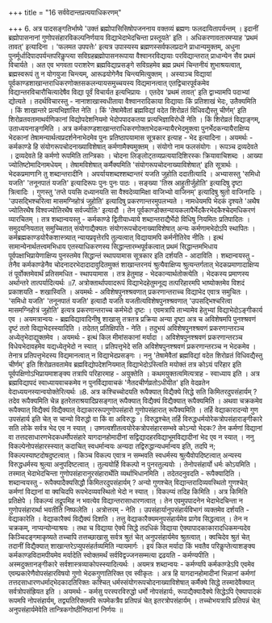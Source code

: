 +++
title = "16 सर्ववेदान्तप्रत्ययाधिकरणम्"

+++
6. अत्र पादसङ्गतिर्भाष्ये 'उक्तं ब्रह्मोपासिसिषोपजननाय वक्तव्यं ब्रह्मणः फलदायितापर्यन्तम् । इदानीं ब्रह्मोपासनानां गुणोपसंहारविकल्पनिर्णयाय विद्याभेदाभेदचिन्ता प्रस्तूयते' इति । अधिकरणावतारमप्याह 'प्रथमं तावत्' इत्यादिना । 'फलमत उपपत्तेः' इत्यत्र उपास्यस्य ब्रह्मणस्सर्वफलप्रदाने प्राधान्यमुक्तम्, अधुना पुनर्मूर्धादिपादपर्यन्तपरिकॢप्त्या सविग्रहब्रह्मोपासनरूपाया वैश्वानरविद्यायाः परविद्यान्तरात् प्राधान्येन सैव प्रथमं विचार्यते । अत एव भगवता पराशरेण ब्रह्मविद्याप्रसङ्गे सविग्रहमेव ब्रह्म प्रथमं चिन्तनीयं शुभाश्रयत्वात्, ब्रह्मस्वरूपं तु न योगयुजा चिन्त्यम्, आरूढयोगेनैव चिन्त्यमित्युक्तम् । अस्याञ्च विद्यायां पूर्वकाण्डशाखान्तराधिकरणोक्तसकलन्यायसमुच्चयस्य विद्यमानत्वात् एतद्विचारपूर्वकमेव विद्यान्तरविचारौचित्यादेषैव विद्या पूर्वं विचार्यत इत्यभिप्रायः । एतदेव 'प्रथमं तावत्' इति द्वाभ्यामपि पदाभ्यां द्योत्यते । तदर्थविचारस्तु - नानाशाखास्वधीताया वैश्वानरादिकाया विद्यायाः किं प्रतिशाखं भेदः, उतैक्यमिति । किं शाखान्तरे प्रत्यभिज्ञास्ति नेति । किं 'तेषामेवैतां ब्रह्मविद्यां वदेत शिरोव्रतं विधिवद्यैस्तु चीर्णम्' इति शिरोव्रतवतामाथर्वणिकानां विद्योपदेशनियमो भेदोपपादकतया प्रत्यभिज्ञाविरोधी नेति । किं शिरोव्रतं विद्याङ्गम्, उताध्ययनाङ्गमिति । अत्र कर्मकाण्डशाखान्तराधिकरणोक्ताभेदकन्यायैरभेदमुक्त्वा पुनर्भेदकन्यायैराक्षिप्य भेदकानां तेषामन्यार्थत्वप्रदर्शनेनाभेदमेव पुनः प्रतिष्ठापयामास सूत्रकार इत्याह - भेद इत्यादिना । अयमर्थः - कर्मकाण्डे हि संयोगरूपचोदनाख्याविशेषात् कर्मणामैक्यमुक्तम् । संयोगो नाम फलसंयोगः । रूपञ्च द्रव्यदेवते । द्रव्यदेवते हि कर्मणो रूपमिति तान्त्रिकाः । चोदना लिङ्लोट्तव्यप्रत्ययादिशिरस्कः क्रियावाचिशब्दः । आख्या ज्योतिष्टोमादिनामधेयम् । तेषामविशेषात् कर्मैक्यमिति 'संयोगरूपचोदनाख्याविशेषात्' इति सूत्रार्थः । भेदकप्रमाणानि तु शब्दान्तरादीनि । अपर्यायशब्दश्शब्दान्तरं यजति जुहोति ददातीत्यादि । अभ्यासस्तु 'समिधो यजति' 'तनूनपातं यजति' इत्यादिरूपः पुनः पुनः पाठः । सङ्ख्या 'तिस्र आहुतीर्जुहोति' इत्यादिषु दृष्टा त्रित्वादिः । गुणस्तु 'तप्ते पयसि दध्यानयति सा वैश्वदेव्यामिक्षा वाजिभ्यो वाजिनम्' इत्यादिषु श्रुतो वाजिनादिः । 'उपसद्भिश्चरित्वा मासमग्निहोत्रं जुहोति' इत्यादिषु प्रकरणान्तरमुपलभ्यते । नामधेयमपि भेदकं दृश्यते 'अथैष ज्योतिरथैष विश्वज्योतिरथैष सर्वज्योतिः' इत्यादौ । तेन पूर्वकाण्डोक्तन्यायकलापैर्भेदकैरभेदकैश्चेदमधिकरणं व्यारचितम् । तत्र शब्दान्वयस्तु - कर्मकाण्डे द्वितीयाध्याये शब्दान्तराद्यैर्भेदो विधिषु नियमितः प्रतिपादितः । समुदयनियतात् समुच्चितात् संयोगाद्यैक्यतः संयोगरूपचोदनाख्याविशेषात् अन्यः कर्मणामभेदोऽपि स्थापितः । कर्मब्रह्मकाण्डयोरैकशास्त्र्यात् न्यायप्रवृत्तेरपि तुल्यत्वात् विद्यायामपि कर्मनीतिरेव नीतिः । इत्थं सामान्येनार्थतत्त्वमभिधाय एतस्याधिकरणस्य सिद्धान्तारम्भपूर्वकत्वात् प्रथमं सिद्धान्तमभिधाय पूर्वपक्षाभिप्रायेणाक्षिप्य पुनस्तमेव सिद्धान्तं स्थापयामास सूत्रकार इति दर्शयति - आदाविति । शब्दान्वयस्तु - तेनैव कर्मकाण्डेनैव चोदनादरभेदादादावुदितमुक्तं शाखान्तरनयं श्रुत्यैवाक्षिप्य श्रुत्यन्तर्गतात् भेदकप्रमाणादाक्षिप्य तं पूर्वोक्तमेवार्थं प्रतिसमधित - स्थापयामास । तत्र हेतुमाह - भेदकान्यार्थतोक्त्येति । भेदकस्य प्रमाणस्य अर्थान्तरे तात्पर्यादित्यर्थः ॥7. अत्रोक्तार्थापवादरूपं विद्याभेदहेतुमनूद्य तत्परिहारमपि भाष्योक्तमेव विशदं प्रकाशयति - शखास्विति । अयमर्थः - अविशेषपुनश्श्रवणात् प्रकरणान्तराच्च विद्याभेद एवात्र समुचितः । 'समिधो यजति' 'तनूनपातं यजति' इत्यादौ यजति यजतीत्यविशेषपुनश्श्रवणात् 'उपसद्भिश्चरित्वा मासमग्निहोत्रं जुहोति' इत्यत्र प्रकरणान्तराच्च कर्मभेदो दृष्टः । एवमत्रापि ताभ्यामेव हेतुभ्यां विद्याभेदोऽङ्गीकार्य एव । अयमत्रान्वयः - ब्रह्मविद्यावादिनीषु शाखासु तत्रतत्र प्रक्रिया अन्या दृष्टा अत्र च अविशेषमपि पुनश्श्रवणं दृष्टं ततो विद्याभेदस्स्यादिति । तदेतत् प्रतिक्षिपति - नेति । तदुभयं अविशेषपुनश्श्रवणं प्रकरणान्तरञ्च अध्येतृभेदाद्युक्तमेव । अयमर्थः - इत्थं किल मीमांसकानां मर्यादा । अविशेषपुनश्श्रवणं प्रकरणान्तरञ्च विधेयभेदावहमेव यद्यध्येतृभेदो न स्यात् । प्रतिपत्तृभेदे सति अविशेषपुनश्श्रवणं प्रकरणान्तरञ्च न भेदकमेव । तेनात्र प्रतिपत्तृभेदस्य विद्यमानत्वात् न विद्याभेदप्रसङ्गः । ननु 'तेषामेवैतां ब्रह्मविद्यां वदेत शिरोव्रतं विधिवद्यैस्तु चीर्णम्' इति शिरोव्रतवतामेव ब्रह्मविद्योपदेशनियमात् विद्याभेदोऽस्त्विति मयोक्तं तत्र कोऽयं परिहार इति पूर्वपक्षिणोऽभिप्रायमाशङ्क्य तत्रापि परिहारमाह - अयुक्तेति । कथमयुक्तत्वमित्यत्राह - स्वाध्याय इति । अत्र ब्रह्मविद्यापदं स्वाध्यायवाचकमेव न पुनर्विद्यावाचकं 'नैतदचीर्णव्रतोऽधीयीत' इति वेदव्रतेन वेदाध्ययनस्यान्वयोक्तेरित्यर्थः ॥8. अत्र कश्चिच्चोदयति रूपैक्यात् विद्यैक्ये सिद्धे सति किमितरदुपसंहार्यम् ? तदेव रूपैक्यमिति चेन्न इतरेतराश्रयादिप्रसङ्गात् रूपैक्यात् विद्यैक्यं विद्यैक्यात् रूपैक्यमिति । अथवा चक्रकमेव रूपैक्यात् विद्यैक्यं विद्यैक्यात् वेद्याकाररूपगुणोपसंहारो गुणोपसंहारात् रूपैक्यमिति । तर्हि वेद्याकारादन्यो गुण उपसंहार्य इति चेत् स चान्यो विरुद्धो वा किं वा अविरुद्धः । विरुद्धश्चेत् तर्हि विरुद्धधर्मयोरेकत्रोपसंहाराङ्गीकारे सति लोके सर्वत्र भेद एव न स्यात् । उष्णत्वशीतत्वयोरेकत्रोपसंहारसम्भवे कोऽन्यो भेदकः? तेन कर्मणां विद्यानां वा तत्तदसाधारणभेदकधर्मोपसंहारे यागदानहोमादीनां सद्विद्यादहरविद्याभूमविद्यादीनां भेद एव न स्यात् । ननु विकल्पेनोपसंहारस्स्यात् कदाचित् स्वधर्मान्वयः अन्यदा तद्विरुद्धान्यधर्मान्वय इति, तदपि न; विकल्पस्याष्टदोषदुष्टत्वात् । किञ्च विकल्प एवात्र न सम्भवति स्वधर्मस्य श्रुत्यैवोपदिष्टत्वात् अन्यस्य विरुद्धधर्मस्य श्रुत्या अनुपदिष्टत्वात् । तुल्ययोर्हि विकल्पो न पुनरतुल्ययोः । तेनोपसंहार्यो धर्मः कोऽयमिति । तस्मात् भेदाभेदचिन्ता गुणोपसंहारानुरसंहारार्थेति व्यर्थाभिधानमिति । तदेतदनुवदति - रूपैक्यादिति । शब्दान्वयस्तु - रूपैक्यादैक्यसिद्धौ किमितरदुपसंहार्यम् ? अन्यो गुणश्चेत् विद्यान्तरादिव्यवस्थितो गुणश्चेत् कर्मणां विद्यानां वा क्वचिदपि रूपभेदव्यवस्थितो भेदो न स्यात् । विकल्प्यं तदिह किमिति । अत्र किमिति प्रतिक्षेपे । विकल्प्यं तद्रूपमिह न भवत्येव विद्यान्तरासाधारणत्वात् । तेन एवमुपपादनेन भेदाभेदचिन्ता न गुणोपसंहारार्था भवतीति निष्फलेति । अत्रोत्तरम् - नेति । उपसंहार्यानुपसंहार्यविभागं व्यक्तमेव दर्शयति - वेद्याकारेति । वेद्याकारैक्यं विद्यैक्यं दिशति । तत्तु वेद्याकारैक्यमनुपसंहार्यमेव प्रागेव सिद्धत्वात् । तेन न चक्रकम्, नाप्यन्योन्याश्रयः । तथा च विद्याया ऐक्ये सिद्धे तदधिकं विद्याया ऐक्यापादकाकारादधिकमन्यदेव किञ्चिदङ्गमाकृष्यते तच्चापि तत्तच्छाखासु सर्वत्र श्रुतं चेत् अनुपसंहार्यमेव श्रुतत्वात् । क्वचिदेव श्रुतं चेत् तदानीं विद्यैक्यात् शाखान्तरेऽप्युपसंहर्तव्यमिति न्यायमार्गः । इयं किल मर्यादा किं भवतैव परिकॢप्तेत्याशङ्क्य कर्मकाण्डविदामपीयमेव मर्यादेति स्वोक्तमर्थं सर्वविद्वज्जनसम्मत्या द्रढयति - कर्मण्यपीति । अस्मदुक्तानङ्गीकारे सर्वशास्त्रव्याकोपस्स्यादित्यर्थः । अयमत्र शब्दान्वयः - कर्मण्यपि कर्मकाण्डेऽपि एवमेव एवम्प्रकारेणैवोपसंहारविषयो गुणो भेदकगुणातिरिक्त एव स्वीकृतः । अत्र हि यागदानहोमादीनां भिन्नानां कर्मणां तत्तदसाधारणधर्माद्भेदकादतिरिक्तः कश्चित् धर्मस्संयोगरूपचोदनाख्याविशेषात् कर्मैक्ये सिद्धे तस्मादेवैक्यात् सर्वत्रोपसंह्रियत इति । अयमर्थः - कर्मसु परस्परविरुद्धो धर्मो नोपसंहार्यः, रूपाद्यैक्यादैक्ये सिद्धेऽपि ऐक्यापादकं रूपमपि नोपसंहार्यम्, तद्व्यतिरिक्तमपि रूपमेकत्रैव प्रतिपन्नं चेत् इतरत्रोपसंहार्यम् । तच्चोभयत्रापि प्रतिपन्नं चेत् अनुपसंहार्यमेवेति तान्त्रिकगोष्ठीनिष्ठानां निर्णयः ॥